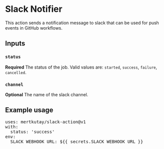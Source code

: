 # Slack Notifier

This action sends a notification message to slack that can be used for push events in GitHub workflows.

## Inputs

### `status`

**Required** The status of the job. Valid values are: `started`, `success`, `failure`, `cancelled`.

### `channel`

**Optional** The name of the slack channel.

## Example usage

<pre>
uses: mertkutay/slack-action@v1
with:
  status: 'success'
env:
  SLACK_WEBHOOK_URL: ${{ secrets.SLACK_WEBHOOK_URL }}
</pre>

